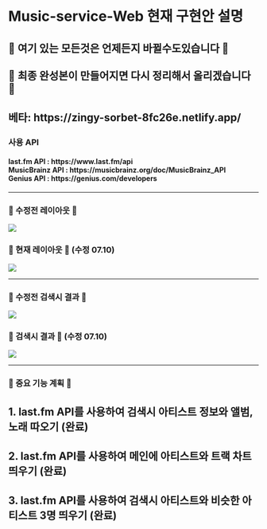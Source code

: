 <h1>Music-service-Web 현재 구현안 설명</h1>
<h2>🚨 여기 있는 모든것은 언제든지 바뀔수도있습니다 🚨<br><br>
🚨 최종 완성본이 만들어지면 다시 정리해서 올리겠습니다 🚨</h2>
<h2>베타: https://zingy-sorbet-8fc26e.netlify.app/</h2>
<h3>사용 API</h3>
<h4>last.fm API : https://www.last.fm/api<br>
    MusicBrainz API : https://musicbrainz.org/doc/MusicBrainz_API<br>
    Genius API : https://genius.com/developers</h4>
<hr>
<h3>💙 수정전 레이아웃 💙</h3>
<img src="https://media.discordapp.net/attachments/994402201768300587/994429963421880370/unknown.png?width=829&height=409">
<h3>💙 현재 레이아웃 💙 (수정 07.10)</h3>
<img src="https://media.discordapp.net/attachments/994402201768300587/995681207046111353/unknown.png"?width=828&height=410?width=1356&height=670">
<hr>
<h3>💙 수정전 검색시 결과 💙</h3>
<img src="https://media.discordapp.net/attachments/994402201768300587/994530049938173994/unknown.png?width=831&height=410">
<h3>💙 검색시 결과 💙 (수정 07.10)</h3>
<img src="https://media.discordapp.net/attachments/994402201768300587/995682793155727430/unknown.png?width=825&height=409"?width=1359&height=670">
<hr>
<h3>💙 중요 기능 계획 💙</h3>
<h2>1. last.fm API를 사용하여 검색시 아티스트 정보와 앨범, 노래 따오기 <span style="font-weight: bold;">(완료)</span></h2>
<h2>2. last.fm API를 사용하여 메인에 아티스트와 트랙 차트 띄우기 <span style="font-weight: bold;">(완료)</span></h2>
<h2>3. last.fm API를 사용하여 검색시 아티스트와 비슷한 아티스트 3명 띄우기 <span style="font-weight: bold;">(완료)</span></h2>
